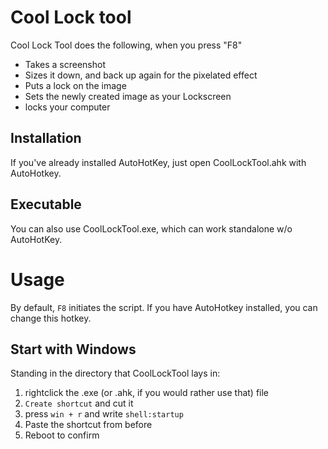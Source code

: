 # Cool Lock tool
Cool Lock Tool does the following, when you press "F8"

* Takes a screenshot
* Sizes it down, and back up again for the pixelated effect
* Puts a lock on the image
* Sets the newly created image as your Lockscreen
* locks your computer


## Installation
If you've already installed AutoHotKey, just open CoolLockTool.ahk with AutoHotkey.

## Executable
You can also use CoolLockTool.exe, which can work standalone w/o AutoHotKey.

# Usage
By default, `F8` initiates the script. If you have AutoHotkey installed, you can change this hotkey.

## Start with Windows
Standing in the directory that CoolLockTool lays in:

1. rightclick the .exe (or .ahk, if you would rather use that) file
2. `Create shortcut` and cut it
3. press `win + r` and write `shell:startup`
4. Paste the shortcut from before 
5. Reboot to confirm 
